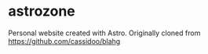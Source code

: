 # astrozone
Personal website created with Astro. Originally cloned from https://github.com/cassidoo/blahg

